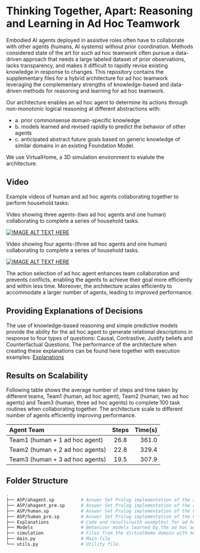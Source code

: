 # Thinking Together, Apart: Reasoning and Learning in Ad Hoc Teamwork

Embodied AI agents deployed in assistive roles often have to collaborate with other agents (humans, AI systems) without prior coordination. Methods considered state of the art for such ad hoc teamwork often pursue a data-driven approach that needs a large labeled dataset of prior observations, lacks transparency, and makes it difficult to rapidly revise existing knowledge in response to changes. This repository contains the supplementary files for a hybrid architecture for ad hoc teamwork leveraging the complementary strengths of knowledge-based and data-driven methods for reasoning and learning for ad hoc teamwork. 

Our architecture enables an ad hoc agent to determine its actions through non-monotonic logical reasoning at different abstractions with: 
- a. prior commonsense domain-specific knowledge
- b. models learned and revised rapidly to predict the behavior of other agents
- c. anticipated abstract future goals based on generic knowledge of similar domains in an existing Foundation Model.

We use VirtualHome, a 3D simulation environment to evalute the architecture.

## Video
Example videos of human and ad hoc agents collaborating together to perform household tasks:

Video showing three agents-(two ad hoc agents and one human) collaborating to complete a series of household tasks.

[![IMAGE ALT TEXT HERE](https://img.youtube.com/vi/RRnCDx6D4zc/0.jpg)](https://www.youtube.com/watch?v=RRnCDx6D4zc)


Video showing four agents-(three ad hoc agents and one human) collaborating to complete a series of household tasks.

[![IMAGE ALT TEXT HERE](https://img.youtube.com/vi/l-4D-LtNX8k/0.jpg)](https://www.youtube.com/watch?v=l-4D-LtNX8k)

The action selection of ad hoc agent enhances team collaboration and prevents conflicts, enabling the agents to achieve their goal more efficiently and within less time.
Moreover, the architecture scales efficiently to accommodate a larger number of agents, leading to improved performance.

## Providing Explanations of Decisions
The use of knowledge-based reasoning and simple predictive models provide the ability for the ad hoc agent to generate relational descriptions in response to four types of questions: Causal, Contrastive, Justify beliefs and Counterfactual Questions. The performance of the architecture when creating these explanations can be found here together with execution examples: [Explanations](https://github.com/natsu-dragneel-ig/LLM_AHT/tree/main/Explanations)

## Results on Scalability
Following table shows the average number of steps and time taken by different teams, Team1 (human, ad hoc agent), Team2 (human, two ad hoc agents) and Team3 (human, three ad hoc agents) to complete 100 task routines when collaborating together. The architecture scale to different number of agents efficiently improving performance.

|            Agent Team           |   Steps   | Time(s) |
| :------------------------------ | :-------: | -----:  |
| Team1 (human + 1 ad hoc agent)  |    26.8   |  361.0  |
| Team2 (human + 2 ad hoc agents) |    22.8   |  329.4  |
| Team3 (human + 3 ad hoc agents) |    19.5   |  307.9  |
    
## Folder Structure

```bash
.
├── ASP/ahagent.sp          # Answer Set Prolog implementation of the ad hoc agent after refinment.
├── ASP/ahagent_pre.sp      # Answer Set Prolog implementation of the ad hoc agent.
├── ASP/human.sp            # Answer Set Prolog implementation of the human after refinment.
├── ASP/human_pre.sp        # Answer Set Prolog implementation of the human.
├── Explanations            # Code and results(with examples) for ad hoc agents providing explanations of its behaviour.
├── Models                  # Behaviour models learned by the ad hoc agent for other agents.
├── simulation              # Files from the VirtualHome domain with modification.
├── main.py                 # Main file
└── utils.py                # Utility file.
```
